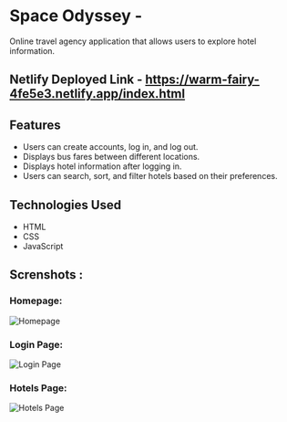 
# Space Odyssey - 
Online travel agency application that allows users to explore hotel information.

## Netlify Deployed Link -  https://warm-fairy-4fe5e3.netlify.app/index.html

## Features

- Users can create accounts, log in, and log out.
- Displays bus fares between different locations.
- Displays hotel information after logging in.
- Users can search, sort, and filter hotels based on their preferences.

## Technologies Used
- HTML
- CSS
- JavaScript

## Screnshots :

### Homepage:
<img src="https://i.ibb.co/0Xt7nFt/Screenshot-2023-10-12-180551.png" alt="Homepage" />

### Login Page:
<img src="https://i.ibb.co/NW9QQBh/Screenshot-2023-10-12-180612.png" alt="Login Page" />

### Hotels Page:
<img src="https://i.ibb.co/ggnHPQx/Screenshot-2023-10-12-180728.png" alt="Hotels Page" />

